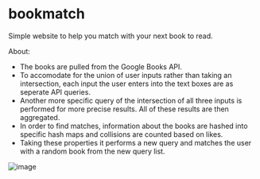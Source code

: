 # bookmatch
Simple website to help you match with your next book to read.

About:
-  The books are pulled from the Google Books API.
-  To accomodate for the union of user inputs rather than taking an intersection, each input the user enters into the text boxes are as seperate API queries.
-  Another more specific query of the intersection of all three inputs is performed for more precise results. All of these results are then aggregated.
-  In order to find matches, information about the books are hashed into specific hash maps and collisions are counted based on likes.
-  Taking these properties it performs a new query and matches the user with a random book from the new query list.

![image](https://github.com/liamshatzel/bookmatch/assets/77510623/c06f3c48-4af1-41df-b159-667232aff51b)
